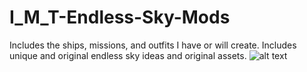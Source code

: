 # I_M_T-Endless-Sky-Mods
Includes the ships, missions, and outfits I have or will create. Includes unique and original endless sky ideas and original assets.
![alt text](https://raw.githubusercontent.com/username/projectname/branch/path/to/img.png)
